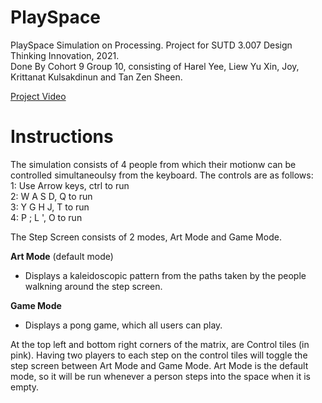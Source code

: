 # PlaySpace
PlaySpace Simulation on Processing. Project for SUTD 3.007 Design Thinking Innovation, 2021.  
Done By Cohort 9 Group 10, consisting of Harel Yee, Liew Yu Xin, Joy, Krittanat Kulsakdinun and Tan Zen Sheen. 

[Project Video](https://www.youtube.com/watch?v=OIolfgjjPrU)

# Instructions

The simulation consists of 4 people from which their motionw can be controlled simultaneoulsy from the keyboard.
The controls are as follows:  
1: Use Arrow keys, ctrl to run  
2: W A S D, Q to run  
3: Y G H J, T to run  
4: P ; L ', O to run  

The Step Screen consists of 2 modes, Art Mode and Game Mode.

**Art Mode** (default mode)
- Displays a kaleidoscopic pattern from the paths taken by the people walkning around the step screen.

**Game Mode** 
- Displays a pong game, which all users can play.


At the top left and bottom right corners of the matrix, are Control tiles (in pink). Having two players to each step on the control tiles will toggle the step screen between Art Mode and Game Mode.
Art Mode is the default mode, so it will be run whenever a person steps into the space when it is empty.
